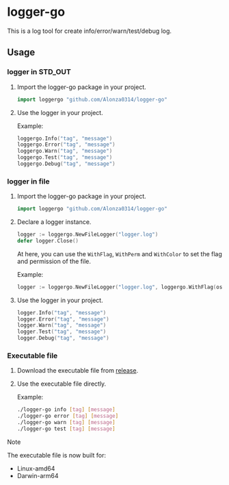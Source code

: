# logger-go

This is a log tool for create info/error/warn/test/debug log.

## Usage

### logger in STD_OUT

1. Import the logger-go package in your project.

    ```go
    import loggergo "github.com/Alonza0314/logger-go"
    ```

2. Use the logger in your project.

    Example:

    ```go
    loggergo.Info("tag", "message")
    loggergo.Error("tag", "message")
    loggergo.Warn("tag", "message")
    loggergo.Test("tag", "message")
    loggergo.Debug("tag", "message")
    ```

### logger in file

1. Import the logger-go package in your project.

    ```go
    import loggergo "github.com/Alonza0314/logger-go"
    ```

2. Declare a logger instance.

    ```go
    logger := loggergo.NewFileLogger("logger.log")
    defer logger.Close()
    ```

    At here, you can use the `WithFlag`, `WithPerm` and `WithColor` to set the flag and permission of the file.

    Example:

    ```go
    logger := loggergo.NewFileLogger("logger.log", loggergo.WithFlag(os.O_APPEND|os.O_CREATE|os.O_WRONLY), loggergo.WithPerm(os.FileMode(0644)), loggergo.WithColor(true))
    ```

3. Use the logger in your project.

    ```go
    logger.Info("tag", "message")
    logger.Error("tag", "message")
    logger.Warn("tag", "message")
    logger.Test("tag", "message")
    logger.Debug("tag", "message")
    ```

### Executable file

1. Download the executable file from [release](https://github.com/Alonza0314/logger-go/releases).

2. Use the executable file directly.

    Example:

    ```bash
    ./logger-go info [tag] [message]
    ./logger-go error [tag] [message]
    ./logger-go warn [tag] [message]
    ./logger-go test [tag] [message]
    ```

> [!NOTE]
> The executable file is now built for:
> - Linux-amd64
> - Darwin-arm64
